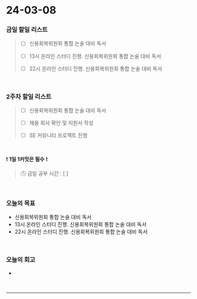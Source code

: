 # 24-03-08
### 금일 할일 리스트
> - [ ]  신용회복위원회 통합 논술 대비 독서
>
> - [ ]  13시 온라인 스터디 진행. 신용회복위원회 통합 논술 대비 독서
>
> - [ ]  22시 온라인 스터디 진행. 신용회복위원회 통합 논술 대비 독서

<br/>

### 2주차 할일 리스트  
> - [ ]  신용회복위원회 통합 논술 대비 독서
>
> - [ ]  채용 회사 확인 및 지원서 작성
>
> - [ ]  SE 커뮤니티 프로젝트 진행

<br/>

❗ **1일 1커밋은 필수** ❗
> 🕒 금일 공부 시간 : [  ]

<br/>

### 오늘의 목표
- 신용회복위원회 통합 논술 대비 독서
- 13시 온라인 스터디 진행. 신용회복위원회 통합 논술 대비 독서
- 22시 온라인 스터디 진행. 신용회복위원회 통합 논술 대비 독서

<br>

### 오늘의 회고
- 


<br/>

------------  
